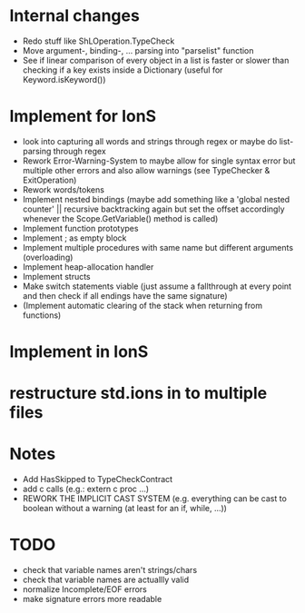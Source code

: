 # Internal changes
- Redo stuff like ShLOperation.TypeCheck
- Move argument-, binding-, ... parsing into "parselist" function
- See if linear comparison of every object in a list is faster or slower than checking if a key exists inside a Dictionary (useful for Keyword.isKeyword())

# Implement for IonS
- look into capturing all words and strings through regex or maybe do list-parsing through regex
- Rework Error-Warning-System to maybe allow for single syntax error but multiple other errors and also allow warnings (see TypeChecker & ExitOperation)
- Rework words/tokens
- Implement nested bindings (maybe add something like a 'global nested counter' || recursive backtracking again but set the offset accordingly whenever the Scope.GetVariable() method is called)
- Implement function prototypes
- Implement ; as empty block
- Implement multiple procedures with same name but different arguments (overloading)
- Implement heap-allocation handler
- Implement structs
- Make switch statements viable (just assume a fallthrough at every point and then check if all endings have the same signature)
- (Implement automatic clearing of the stack when returning from functions)

# Implement in IonS

# restructure std.ions in to multiple files

# Notes
- Add HasSkipped to TypeCheckContract
- add c calls (e.g.: extern c proc ...)
- REWORK THE IMPLICIT CAST SYSTEM (e.g. everything can be cast to boolean without a warning (at least for an if, while, ...))

# TODO
- check that variable names aren't strings/chars
- check that variable names are actuallly valid
- normalize Incomplete/EOF errors
- make signature errors more readable
